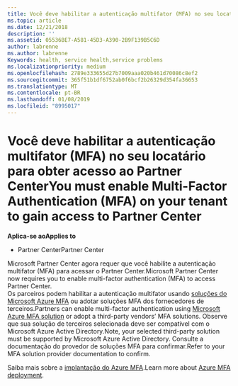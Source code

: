 ```yaml
---
title: Você deve habilitar a autenticação multifator (MFA) no seu locatário para obter acesso a essa página | Partner Center
ms.topic: article
ms.date: 12/21/2018
description: ''
ms.assetid: 05536BE7-A581-45D3-A390-2B9F139B5C6D
author: labrenne
ms.author: labrenne
Keywords: health, service health,service problems
ms.localizationpriority: medium
ms.openlocfilehash: 2789e333655d27b7009aaa020b461d70086c8ef2
ms.sourcegitcommit: 365f51b1df6752ab0f6bcf2b26329d354fa36653
ms.translationtype: MT
ms.contentlocale: pt-BR
ms.lasthandoff: 01/08/2019
ms.locfileid: "8995017"
---
```

# <a name="you-must-enable-multi-factor-authentication-mfa-on-your-tenant-to-gain-access-to-partner-center"></a><span data-ttu-id="f6de5-102">Você deve habilitar a autenticação multifator (MFA) no seu locatário para obter acesso ao Partner Center</span><span class="sxs-lookup"><span data-stu-id="f6de5-102">You must enable Multi-Factor Authentication (MFA) on your tenant to gain access to Partner Center</span></span>

**<span data-ttu-id="f6de5-103">Aplica-se ao</span><span class="sxs-lookup"><span data-stu-id="f6de5-103">Applies to</span></span>**

- <span data-ttu-id="f6de5-104">Partner Center</span><span class="sxs-lookup"><span data-stu-id="f6de5-104">Partner Center</span></span>


<span data-ttu-id="f6de5-105">Microsoft Partner Center agora requer que você habilite a autenticação multifator (MFA) para acessar o Partner Center.</span><span class="sxs-lookup"><span data-stu-id="f6de5-105">Microsoft Partner Center now requires you to enable multi-factor authentication (MFA) to access Partner Center.</span></span>  
<span data-ttu-id="f6de5-106">Os parceiros podem habilitar a autenticação multifator usando [soluções do Microsoft Azure MFA](https://docs.microsoft.com/en-us/azure/active-directory/authentication/concept-mfa-howitworks) ou adotar soluções MFA dos fornecedores de terceiros.</span><span class="sxs-lookup"><span data-stu-id="f6de5-106">Partners can enable multi-factor authentication using [Microsoft Azure MFA solution](https://docs.microsoft.com/en-us/azure/active-directory/authentication/concept-mfa-howitworks) or adopt a third-party vendors’ MFA solutions.</span></span> <span data-ttu-id="f6de5-107">Observe que sua solução de terceiros selecionada deve ser compatível com o Microsoft Azure Active Directory.</span><span class="sxs-lookup"><span data-stu-id="f6de5-107">Note, your selected third-party solution must be supported by Microsoft Azure Active Directory.</span></span> <span data-ttu-id="f6de5-108">Consulte a documentação do provedor de soluções MFA para confirmar.</span><span class="sxs-lookup"><span data-stu-id="f6de5-108">Refer to your MFA solution provider documentation to confirm.</span></span> 

<span data-ttu-id="f6de5-109">Saiba mais sobre a [implantação do Azure MFA](https://docs.microsoft.com/en-us/azure/active-directory/authentication/howto-mfa-getstarted).</span><span class="sxs-lookup"><span data-stu-id="f6de5-109">Learn more about [Azure MFA deployment](https://docs.microsoft.com/en-us/azure/active-directory/authentication/howto-mfa-getstarted).</span></span> 
 
